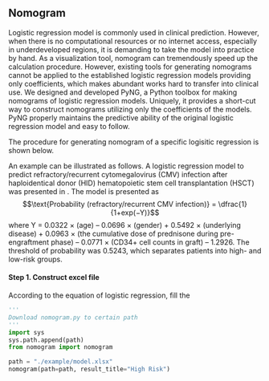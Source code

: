 ## Nomogram

Logistic regression model is commonly used in clinical prediction. However, when there is no computational resources or no internet access, especially in underdeveloped regions, it is demanding to take the model into practice by hand. As a visualization tool, nomogram can tremendously speed up the calculation procedure. However, existing tools for generating nomograms cannot be applied to the established logistic regression models providing only coefficients, which makes abundant works hard to transfer into clinical use. We designed and developed PyNG, a Python toolbox for making nomograms of logistic regression models. Uniquely, it provides a short-cut way to construct nomograms utilizing only the coefficients of the models. PyNG properly maintains the predictive ability of the original logistic regression model and easy to follow.

The procedure for generating nomogram of a specific logisitic regression is shown below.

An example can be illustrated as follows. A logistic regression model to predict refractory/recurrent cytomegalovirus (CMV) infection after haploidentical donor (HID) hematopoietic stem cell transplantation (HSCT) was presented in . The model is presented as
$$\text{Probability (refractory/recurrent CMV infection)} = \dfrac{1}{1+exp(−Y)}$$
where Y = 0.0322 × (age) – 0.0696 × (gender) + 0.5492 × (underlying disease) + 0.0963 × (the cumulative dose of prednisone during pre- engraftment phase) – 0.0771 × (CD34+ cell counts in graft) – 1.2926. The threshold of probability was 0.5243, which separates patients into high- and low-risk groups.

#### Step 1. Construct excel file
According to the equation of logistic regression, fill the 

```python
'''
Download nomogram.py to certain path
'''
import sys
sys.path.append(path)
from nomogram import nomogram

path = "./example/model.xlsx"
nomogram(path=path, result_title="High Risk")
```
